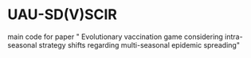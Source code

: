 # UAU-SD(V)SCIR
main code for paper " Evolutionary vaccination game considering intra-seasonal strategy shifts regarding multi-seasonal epidemic spreading"
